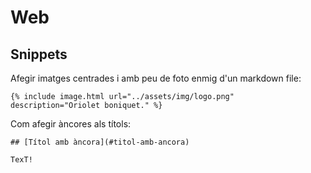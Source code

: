# Web

## Snippets

Afegir imatges centrades i amb peu de foto enmig d'un markdown file:

```
{% include image.html url="../assets/img/logo.png" description="Oriolet boniquet." %}
```

Com afegir àncores als títols:

```
## [Títol amb àncora](#titol-amb-ancora)

TexT!
```
